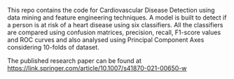 This repo contains the code for Cardiovascular Disease Detection using data mining and feature engineering techniques. A model is built to detect if a person is at risk of a heart disease using six classifiers. All the classifiers are compared using confusion matrices, precision, recall, F1-score values and ROC curves and also analysed using Principal Component Axes considering 10-folds of dataset. 

The published research paper can be found at https://link.springer.com/article/10.1007/s41870-021-00650-w
